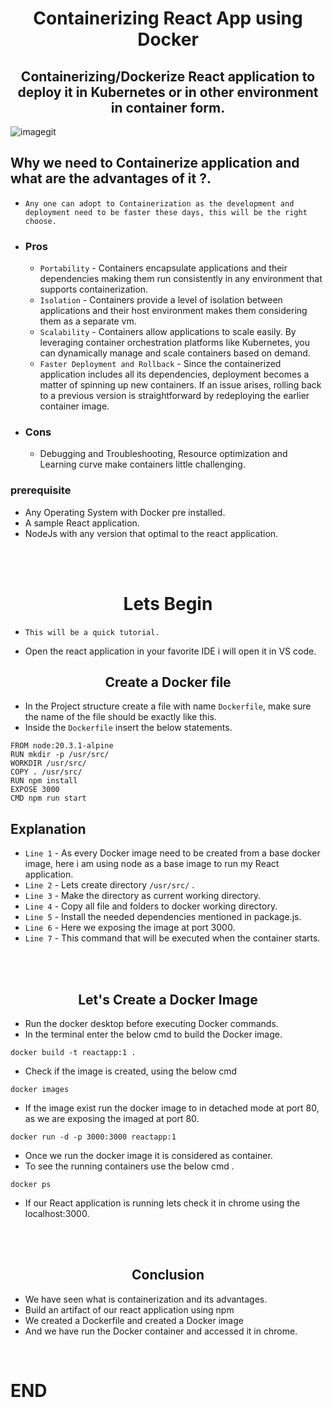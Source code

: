 <h1 align="center"> Containerizing React App using Docker </h1>
<h2 align="center"> Containerizing/Dockerize React application to deploy it in Kubernetes or in other environment in container form. </h2>

![imagegit](https://github.com/shankar439/Images/assets/70714976/b27af22b-c4a8-443d-af66-00978c2930a8)

## Why we need to Containerize application and what are the advantages of it ?. 
  - `Any one can adopt to Containerization as the development and deployment need to be faster these days, this will be the right choose.`
  - ### Pros
    - `Portability` - Containers encapsulate applications and their dependencies making them run consistently in any environment that supports containerization.
    - `Isolation` - Containers provide a level of isolation between applications and their host environment makes them considering them as a separate vm.
    - `Scalability` - Containers allow applications to scale easily. By leveraging container orchestration platforms like Kubernetes, you can dynamically manage and scale containers based on demand.
    - `Faster Deployment and Rollback` - Since the containerized application includes all its dependencies, deployment becomes a matter of spinning up new containers. If an issue arises, rolling back to a previous version is straightforward by redeploying the earlier container image.
  - ### Cons
    - Debugging and Troubleshooting, Resource optimization and Learning curve make containers little challenging. 

### prerequisite
  - Any Operating System with Docker pre installed.
  - A sample React application.
  - NodeJs with any version that optimal to the react application.

<br>
<br>



<h1 align="center">Lets Begin </h1>

- `This will be a quick tutorial.`

- Open the react application in your favorite IDE i will open it in VS code.

<h2 align="center">Create a Docker file </h2>

- In the Project structure create a file with name `Dockerfile`, make sure the name of the file should be exactly like this.
- Inside the `Dockerfile` insert the below statements.

```
FROM node:20.3.1-alpine
RUN mkdir -p /usr/src/
WORKDIR /usr/src/
COPY . /usr/src/
RUN npm install
EXPOSE 3000
CMD npm run start
```

## Explanation

- `Line 1` - As every Docker image need to be created from a base docker image, here i am using node as a base image to run my React application.
- `Line 2` - Lets create directory `/usr/src/` .
- `Line 3` - Make the directory as current working directory.
- `Line 4` - Copy all file and folders to docker working directory.
- `Line 5` - Install the needed dependencies mentioned in package.js.
- `Line 6` - Here we exposing the image at port 3000.
- `Line 7` - This command that will be executed when the container starts.


<br>
<br>


<h2 align="center">Let's Create a Docker Image </h2>

- Run the docker desktop before executing Docker commands.
- In the terminal enter the below cmd to build the Docker image.

```
docker build -t reactapp:1 .
```

- Check if the image is created, using the below cmd
```
docker images
```

- If the image exist run the docker image to in detached mode at port 80, as we are exposing the imaged at port 80.
```
docker run -d -p 3000:3000 reactapp:1
```

- Once we run the docker image it is considered as container.
- To see the running containers use the below cmd .
```
docker ps
```

- If our React application is running lets check it in chrome using the localhost:3000.

<br>
<br>



<h2 align="center">Conclusion</h2>

- We have seen what is containerization and its advantages.
- Build an artifact of our react application using npm
- We created a Dockerfile and created a Docker image
- And we have run the Docker container and accessed it in chrome.



<br>

# END